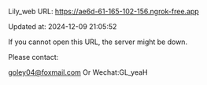 Lily_web URL: https://ae6d-61-165-102-156.ngrok-free.app

Updated at: 2024-12-09 21:05:52

If you cannot open this URL, the server might be down.

Please contact: 

goley04@foxmail.com Or Wechat:GL_yeaH